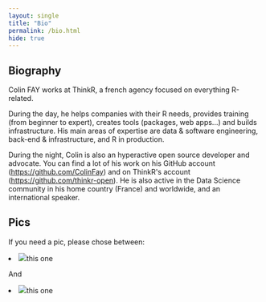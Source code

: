 ```yaml
---
layout: single
title: "Bio"
permalink: /bio.html
hide: true
---
```


## Biography

Colin FAY works at ThinkR, a french agency focused on everything R-related.

During the day, he helps companies with their R needs, provides training (from beginner to expert), creates tools (packages, web apps...) and builds infrastructure. 
His main areas of expertise are data & software engineering, back-end & infrastructure, and R in production.

During the night, Colin is also an hyperactive open source developer and advocate. 
You can find a lot of his work on his GitHub account (https://github.com/ColinFay) and on ThinkR's account (https://github.com/thinkr-open).
He is also active in the Data Science community in his home country (France) and worldwide, and an international speaker.  

## Pics

If you need a pic, please chose between: 

<li><img src = "https://colinfay.me/assets/img/colin_fay.JPG">this one</img></li>

And

<li><img src = "https://colinfay.me/assets/img/colin_fay_horns.jpeg">this one</img></li>
